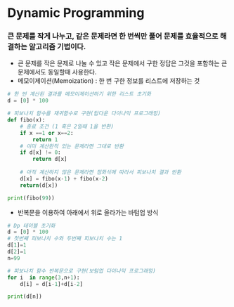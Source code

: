 # Dynamic Programming
### 큰 문제를 작게 나누고, 같은 문제라면 한 번씩만 풀어 문제를 효율적으로 해결하는 알고리즘 기법이다.
- 큰 문제를 작은 문제로 나눌 수 있고 작은 문제에서 구한 정답은 그것을 포함하는 큰 문제에서도 동일할때 사용한다.
- 메모이제이션(Memoization) : 한 번 구한 정보를 리스트에 저장하는 것
```python
# 한 번 계산된 결과를 메모이제이션하기 위한 리스트 초기화
d = [0] * 100

# 피보나치 함수를 재귀함수로 구현(탑다운 다이나믹 프로그래밍)
def fibo(x):
    # 종료 조건 (1 혹은 2일때 1을 반환)
    if x ==1 or x==2:
        return 1
    # 이미 계산한적 있는 문제라면 그대로 반환
    if d[x] != 0:
        return d[x]
    
    # 아직 계산하지 않은 문제라면 점화식에 따라서 피보나치 결과 반환
    d[x] = fibo(x-1) + fibo(x-2)
    return(d[x])

print(fibo(99))
```
- 반복문을 이용하여 아래에서 위로 올라가는 바텀업 방식
```python
# Dp 테이블 초기화
d = [0] * 100
# 첫번째 피보나치 수와 두번째 피보나치 수는 1
d[1]=1
d[2]=1
n=99

# 피보나치 함수 반복문으로 구현(보텀업 다이나믹 프로그래밍)
for i  in range(3,n+1):
    d[i] = d[i-1]+d[i-2]

print(d[n])
```

